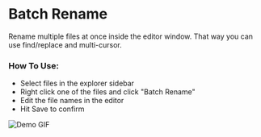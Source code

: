# Batch Rename

Rename multiple files at once inside the editor window. That way you can use find/replace and multi-cursor.

### How To Use:
* Select files in the explorer sidebar
* Right click one of the files and click "Batch Rename"
* Edit the file names in the editor
* Hit Save to confirm

![Demo GIF](https://github.com/JannisX11/batch-rename/blob/master/media/demo.gif?raw=true)
